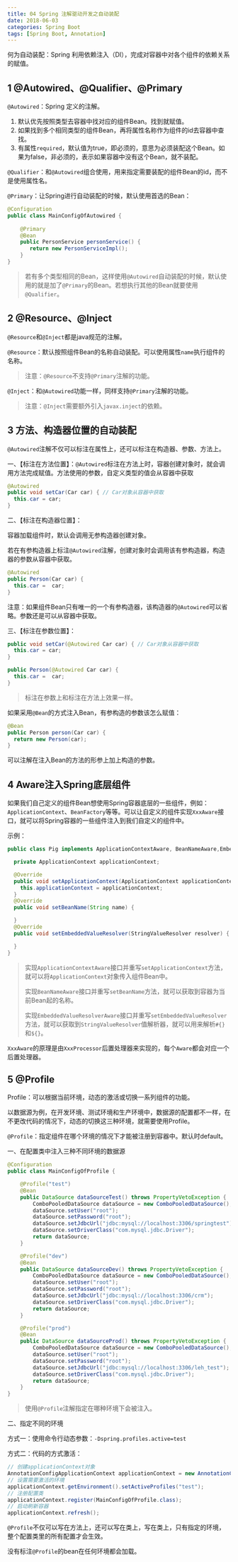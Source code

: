 ```yaml
---
title: 04 Spring 注解驱动开发之自动装配
date: 2018-06-03
categories: Spring Boot
tags: [Spring Boot, Annotation]
---
```


何为自动装配：Spring 利用依赖注入（DI），完成对容器中对各个组件的依赖关系的赋值。

<!-- more -->

## 1 @Autowired、@Qualifier、@Primary

`@Autowired`：Spring 定义的注解。

1. 默认优先按照类型去容器中找对应的组件Bean。找到就赋值。
2. 如果找到多个相同类型的组件Bean，再将属性名称作为组件的id去容器中查找。
3. 有属性`required`，默认值为true，即必须的，意思为必须装配这个Bean。如果为false，非必须的，表示如果容器中没有这个Bean，就不装配。

`@Qualifier`：和`@Autowired`组合使用，用来指定需要装配的组件Bean的id，而不是使用属性名。

`@Primary`：让Spring进行自动装配的时候，默认使用首选的Bean：

```java
@Configuration
public class MainConfigOfAutowired {
    
    @Primary
    @Bean
    public PersonService personService() {
       return new PersonServiceImpl();
    }
}
```

> 若有多个类型相同的Bean，这样使用`@Autowired`自动装配的时候，默认使用的就是加了`@Primary`的Bean。若想执行其他的Bean就要使用`@Qualifier`。

## 2 @Resource、@Inject

`@Resource`和`@Inject`都是java规范的注解。

`@Resource`：默认按照组件Bean的名称自动装配。可以使用属性`name`执行组件的名称。

> 注意：`@Resource`不支持`@Primary`注解的功能。

`@Inject`：和`@Autowired`功能一样，同样支持`@Primary`注解的功能。

> 注意：`@Inject`需要额外引入`javax.inject`的依赖。

## 3 方法、构造器位置的自动装配

`@Autowired`注解不仅可以标注在属性上，还可以标注在构造器、参数、方法上。

一、【标注在方法位置】：`@Autowired`标注在方法上时，容器创建对象时，就会调用方法完成赋值。方法使用的参数，自定义类型的值会从容器中获取

```java
@Autowired
public void setCar(Car car) { // Car对象从容器中获取
  this.car = car;
}
```

二、【标注在构造器位置】：

 容器加载组件时，默认会调用无参构造器创建对象。

若在有参构造器上标注`@Autowired`注解，创建对象时会调用该有参构造器，构造器的参数从容器中获取。 

```java
@Autowired
public Person(Car car) {
  this.car =  car;
}
```

注意：如果组件Bean只有唯一的一个有参构造器，该构造器的`@Autowired`可以省略。参数还是可以从容器中获取。

三、【标注在参数位置】：

```java
public void setCar(@Autowired Car car) { // Car对象从容器中获取
  this.car = car;
}

public Person(@Autowired Car car) {
  this.car =  car;
}
```

> 标注在参数上和标注在方法上效果一样。

如果采用`@Bean`的方式注入Bean，有参构造的参数该怎么赋值：

```java
@Bean
public Person person(Car car) {
  return new Person(car);
}
```

可以注解在注入Bean的方法的形参上加上构造的参数。

## 4 Aware注入Spring底层组件

如果我们自己定义的组件Bean想使用Spring容器底层的一些组件，例如：`ApplicationContext`、`BeanFactory`等等。可以让自定义的组件实现`XxxAware`接口，就可以将Spring容器的一些组件注入到我们自定义的组件中。 

示例：

```java
public class Pig implements ApplicationContextAware, BeanNameAware,EmbeddedValueResolverAware {

  private ApplicationContext applicationContext;

  @Override
  public void setApplicationContext(ApplicationContext applicationContext) throws BeansException {
    this.applicationContext = applicationContext;
  }
  @Override
  public void setBeanName(String name) {

  }
  @Override
  public void setEmbeddedValueResolver(StringValueResolver resolver) {

  }
}
```

> 实现`ApplicationContextAware`接口并重写`setApplicationContext`方法，就可以将`ApplicationContext`对象传入组件Bean中。
>
> 实现`BeanNameAware`接口并重写`setBeanName`方法，就可以获取到容器为当前Bean起的名称。
>
> 实现`EmbeddedValueResolverAware`接口并重写`setEmbeddedValueResolver`方法，就可以获取到`StringValueResolver`值解析器，就可以用来解析`#{}`和`${}`。

`XxxAware`的原理是由`XxxProcessor`后置处理器来实现的，每个`Aware`都会对应一个后置处理器。

## 5 @Profile

Profile：可以根据当前环境，动态的激活或切换一系列组件的功能。

以数据源为例，在开发环境、测试环境和生产环境中，数据源的配置都不一样，在不更改代码的情况下，动态的切换这三种环境，就需要使用Profile。

`@Profile`：指定组件在哪个环境的情况下才能被注册到容器中。默认时default。

一、在配置类中注入三种不同环境的数据源

```java
@Configuration
public class MainConfigOfProfile {

    @Profile("test")
    @Bean
    public DataSource dataSourceTest() throws PropertyVetoException {
        ComboPooledDataSource dataSource = new ComboPooledDataSource();
        dataSource.setUser("root");
        dataSource.setPassword("root");
        dataSource.setJdbcUrl("jdbc:mysql://localhost:3306/springtest");
        dataSource.setDriverClass("com.mysql.jdbc.Driver");
        return dataSource;
    }

    @Profile("dev")
    @Bean
    public DataSource dataSourceDev() throws PropertyVetoException {
        ComboPooledDataSource dataSource = new ComboPooledDataSource();
        dataSource.setUser("root");
        dataSource.setPassword("root");
        dataSource.setJdbcUrl("jdbc:mysql://localhost:3306/crm");
        dataSource.setDriverClass("com.mysql.jdbc.Driver");
        return dataSource;
    }

    @Profile("prod")
    @Bean
    public DataSource dataSourceProd() throws PropertyVetoException {
        ComboPooledDataSource dataSource = new ComboPooledDataSource();
        dataSource.setUser("root");
        dataSource.setPassword("root");
        dataSource.setJdbcUrl("jdbc:mysql://localhost:3306/leh_test");
        dataSource.setDriverClass("com.mysql.jdbc.Driver");
        return dataSource;
    }
}
```

> 使用`@Profile`注解指定在哪种环境下会被注入。

二、指定不同的环境

方式一：使用命令行动态参数：`-Dspring.profiles.active=test`

方式二：代码的方式激活：

```java
// 创建applicationContext对象
AnnotationConfigApplicationContext applicationContext = new AnnotationConfigApplicationContext();
// 设置需要激活的环境
applicationContext.getEnvironment().setActiveProfiles("test");
// 注册配置类
applicationContext.register(MainConfigOfProfile.class);
// 启动刷新容器
applicationContext.refresh();
```

`@Profile`不仅可以写在方法上，还可以写在类上，写在类上，只有指定的环境，整个配置类里的所有配置才会生效。

没有标注`@Profile`的bean在任何环境都会加载。